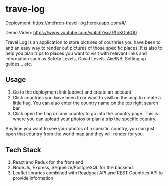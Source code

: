 # trave-log

Deployment: https://mehron-travel-log.herokuapp.com/#/

Demo Video: https://www.youtube.com/watch?v=ZPfriKGh6O0


Travel Log is an application to store pictures of coutnries you have been to and an easy way to render out pictures of those specific places. It is also to help you plan trips to places you want to visit with relevant links and information such as Safety Levels, Covid Levels, AirBNB, Setting up guides... etc. 

## Usage

1. Go to the deployment link (above) and create an account
2. Click countries you have been to or want to visit on the map to create a little flag. You can also enter the country name on the top right search bar
3. Click open the flag on any country to go into the country page. This is where you can upload your photos or plan a trip the specific country.

Anytime you want to see your photos of a specific country, you can just open that country from the world map and they will render for you. 

## Tech Stack

1. React and Redux for the front end
2. Node.Js, Express, Sequelize/PostgreSQL for the backend. 
3. Leaflet libraries combined with Roadgoat API and REST Countries API to provide information


